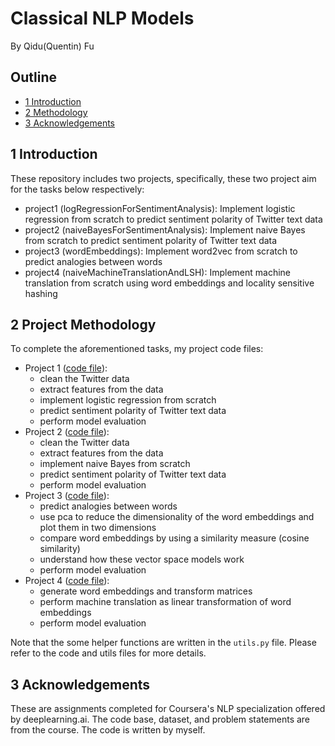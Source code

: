 # Classical NLP Models 
By Qidu(Quentin) Fu

## Outline
- [1 Introduction](#1)
- [2 Methodology](#2)
- [3 Acknowledgements](#3)

<a name='1'></a>
## 1 Introduction 
These repository includes two projects, specifically, these two project aim for the tasks below respectively:
- project1 (logRegressionForSentimentAnalysis): Implement logistic regression from scratch to predict sentiment polarity of Twitter text data
- project2 (naiveBayesForSentimentAnalysis): Implement naive Bayes from scratch to predict sentiment polarity of Twitter text data
- project3 (wordEmbeddings): Implement word2vec from scratch to predict analogies between words
- project4 (naiveMachineTranslationAndLSH): Implement machine translation from scratch using word embeddings and locality sensitive hashing

<a name='2'></a>
## 2 Project Methodology
To complete the aforementioned tasks, my project code files:
- Project 1 ([code file](logRegressionForSentimentAnalysis.py)):
    - clean the Twitter data
    - extract features from the data
    - implement logistic regression from scratch
    - predict sentiment polarity of Twitter text data
    - perform model evaluation
- Project 2 ([code file](naiveBayesForSentimentAnalysis.py)):
    - clean the Twitter data
    - extract features from the data
    - implement naive Bayes from scratch
    - predict sentiment polarity of Twitter text data
    - perform model evaluation
- Project 3 ([code file](wordEmbeddings.py)):
    - predict analogies between words
    - use pca to reduce the dimensionality of the word embeddings and plot them in two dimensions
    - compare word embeddings by using a similarity measure (cosine similarity)
    - understand how these vector space models work
    - perform model evaluation
- Project 4 ([code file](naiveMachineTranslation.py)):
    - generate word embeddings and transform matrices
    - perform machine translation as linear transformation of word embeddings
    - perform model evaluation

Note that the some helper functions are written in the `utils.py` file. Please refer to the code and utils files for more details.

<a name='3'></a>
## 3 Acknowledgements
These are assignments completed for Coursera's NLP specialization offered by deeplearning.ai. The code base, dataset, and problem statements are from the course. The code is written by myself.